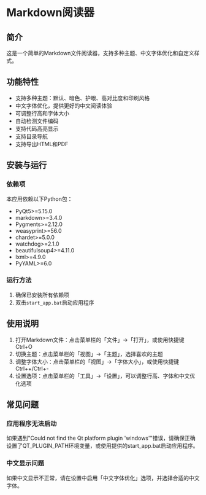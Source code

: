 # Markdown阅读器

## 简介

这是一个简单的Markdown文件阅读器，支持多种主题、中文字体优化和自定义样式。

## 功能特性

- 支持多种主题：默认、暗色、护眼、高对比度和印刷风格
- 中文字体优化，提供更好的中文阅读体验
- 可调整行高和字体大小
- 自动检测文件编码
- 支持代码高亮显示
- 支持目录导航
- 支持导出HTML和PDF

## 安装与运行

### 依赖项

本应用依赖以下Python包：

- PyQt5>=5.15.0
- markdown>=3.4.0
- Pygments>=2.12.0
- weasyprint>=56.0
- chardet>=5.0.0
- watchdog>=2.1.0
- beautifulsoup4>=4.11.0
- lxml>=4.9.0
- PyYAML>=6.0

### 运行方法

1. 确保已安装所有依赖项
2. 双击`start_app.bat`启动应用程序

## 使用说明

1. 打开Markdown文件：点击菜单栏的「文件」->「打开」，或使用快捷键Ctrl+O
2. 切换主题：点击菜单栏的「视图」->「主题」，选择喜欢的主题
3. 调整字体大小：点击菜单栏的「视图」->「字体大小」，或使用快捷键Ctrl++/Ctrl+-
4. 设置选项：点击菜单栏的「工具」->「设置」，可以调整行高、字体和中文优化选项

## 常见问题

### 应用程序无法启动

如果遇到"Could not find the Qt platform plugin 'windows'"错误，请确保正确设置了QT_PLUGIN_PATH环境变量，或使用提供的start_app.bat启动应用程序。

### 中文显示问题

如果中文显示不正常，请在设置中启用「中文字体优化」选项，并选择合适的中文字体。